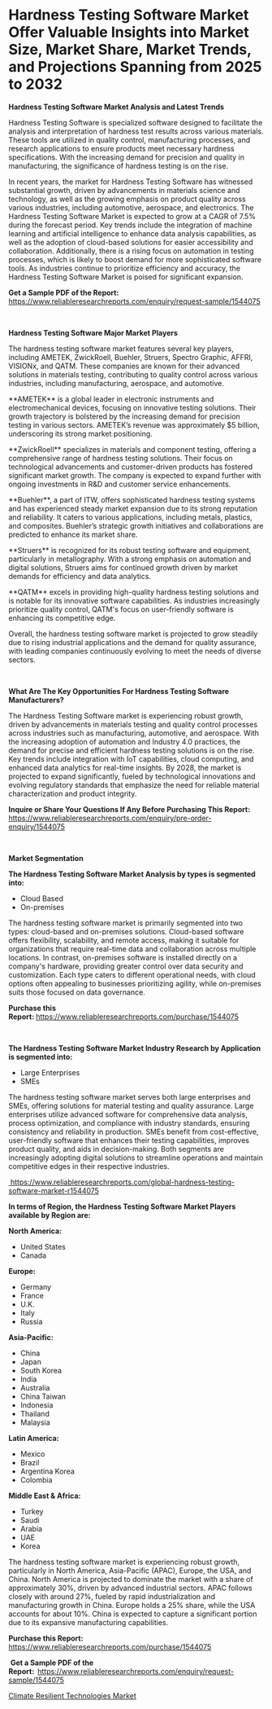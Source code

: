 <p><h1>Hardness Testing Software Market Offer Valuable Insights into Market Size, Market Share, Market Trends, and Projections Spanning from 2025 to 2032</h1></p><p><strong>Hardness Testing Software Market Analysis and Latest Trends</strong></p>
<p><p>Hardness Testing Software is specialized software designed to facilitate the analysis and interpretation of hardness test results across various materials. These tools are utilized in quality control, manufacturing processes, and research applications to ensure products meet necessary hardness specifications. With the increasing demand for precision and quality in manufacturing, the significance of hardness testing is on the rise.</p><p>In recent years, the market for Hardness Testing Software has witnessed substantial growth, driven by advancements in materials science and technology, as well as the growing emphasis on product quality across various industries, including automotive, aerospace, and electronics. The Hardness Testing Software Market is expected to grow at a CAGR of 7.5% during the forecast period. Key trends include the integration of machine learning and artificial intelligence to enhance data analysis capabilities, as well as the adoption of cloud-based solutions for easier accessibility and collaboration. Additionally, there is a rising focus on automation in testing processes, which is likely to boost demand for more sophisticated software tools. As industries continue to prioritize efficiency and accuracy, the Hardness Testing Software Market is poised for significant expansion.</p></p>
<p><strong>Get a Sample PDF of the Report:&nbsp;</strong> <a href="https://www.reliableresearchreports.com/enquiry/request-sample/1544075?utm_campaign=3054&utm_medium=2&utm_source=Github&utm_content=ia&utm_term=09032025&utm_id=hardness-testing-software">https://www.reliableresearchreports.com/enquiry/request-sample/1544075</a></p>
<p>&nbsp;</p>
<p><strong>Hardness Testing Software Major Market Players</strong></p>
<p><p>The hardness testing software market features several key players, including AMETEK, ZwickRoell, Buehler, Struers, Spectro Graphic, AFFRI, VISIONx, and QATM. These companies are known for their advanced solutions in materials testing, contributing to quality control across various industries, including manufacturing, aerospace, and automotive.</p><p>**AMETEK** is a global leader in electronic instruments and electromechanical devices, focusing on innovative testing solutions. Their growth trajectory is bolstered by the increasing demand for precision testing in various sectors. AMETEK’s revenue was approximately $5 billion, underscoring its strong market positioning.</p><p>**ZwickRoell** specializes in materials and component testing, offering a comprehensive range of hardness testing solutions. Their focus on technological advancements and customer-driven products has fostered significant market growth. The company is expected to expand further with ongoing investments in R&D and customer service enhancements.</p><p>**Buehler**, a part of ITW, offers sophisticated hardness testing systems and has experienced steady market expansion due to its strong reputation and reliability. It caters to various applications, including metals, plastics, and composites. Buehler’s strategic growth initiatives and collaborations are predicted to enhance its market share.</p><p>**Struers** is recognized for its robust testing software and equipment, particularly in metallography. With a strong emphasis on automation and digital solutions, Struers aims for continued growth driven by market demands for efficiency and data analytics.</p><p>**QATM** excels in providing high-quality hardness testing solutions and is notable for its innovative software capabilities. As industries increasingly prioritize quality control, QATM's focus on user-friendly software is enhancing its competitive edge.</p><p>Overall, the hardness testing software market is projected to grow steadily due to rising industrial applications and the demand for quality assurance, with leading companies continuously evolving to meet the needs of diverse sectors.</p></p>
<p>&nbsp;</p>
<p><strong>What Are The Key Opportunities For Hardness Testing Software Manufacturers?</strong></p>
<p><p>The Hardness Testing Software market is experiencing robust growth, driven by advancements in materials testing and quality control processes across industries such as manufacturing, automotive, and aerospace. With the increasing adoption of automation and Industry 4.0 practices, the demand for precise and efficient hardness testing solutions is on the rise. Key trends include integration with IoT capabilities, cloud computing, and enhanced data analytics for real-time insights. By 2028, the market is projected to expand significantly, fueled by technological innovations and evolving regulatory standards that emphasize the need for reliable material characterization and product integrity.</p></p>
<p><strong>Inquire or Share Your Questions If Any Before Purchasing This Report:</strong> <a href="https://www.reliableresearchreports.com/enquiry/pre-order-enquiry/1544075?utm_campaign=3054&utm_medium=2&utm_source=Github&utm_content=ia&utm_term=09032025&utm_id=hardness-testing-software">https://www.reliableresearchreports.com/enquiry/pre-order-enquiry/1544075</a></p>
<p>&nbsp;</p>
<p><strong>Market Segmentation</strong></p>
<p><strong>The Hardness Testing Software Market Analysis by types is segmented into:</strong></p>
<p><ul><li>Cloud Based</li><li>On-premises</li></ul></p>
<p><p>The hardness testing software market is primarily segmented into two types: cloud-based and on-premises solutions. Cloud-based software offers flexibility, scalability, and remote access, making it suitable for organizations that require real-time data and collaboration across multiple locations. In contrast, on-premises software is installed directly on a company's hardware, providing greater control over data security and customization. Each type caters to different operational needs, with cloud options often appealing to businesses prioritizing agility, while on-premises suits those focused on data governance.</p></p>
<p><strong>Purchase this Report:&nbsp;</strong><a href="https://www.reliableresearchreports.com/purchase/1544075?utm_campaign=3054&utm_medium=2&utm_source=Github&utm_content=ia&utm_term=09032025&utm_id=hardness-testing-software">https://www.reliableresearchreports.com/purchase/1544075</a></p>
<p>&nbsp;</p>
<p><strong>The Hardness Testing Software Market Industry Research by Application is segmented into:</strong></p>
<p><ul><li>Large Enterprises</li><li>SMEs</li></ul></p>
<p><p>The hardness testing software market serves both large enterprises and SMEs, offering solutions for material testing and quality assurance. Large enterprises utilize advanced software for comprehensive data analysis, process optimization, and compliance with industry standards, ensuring consistency and reliability in production. SMEs benefit from cost-effective, user-friendly software that enhances their testing capabilities, improves product quality, and aids in decision-making. Both segments are increasingly adopting digital solutions to streamline operations and maintain competitive edges in their respective industries.</p></p>
<p><a href="https://www.reliableresearchreports.com/global-hardness-testing-software-market-r1544075?utm_campaign=3054&utm_medium=2&utm_source=Github&utm_content=ia&utm_term=09032025&utm_id=hardness-testing-software">&nbsp;https://www.reliableresearchreports.com/global-hardness-testing-software-market-r1544075</a></p>
<p><strong>In terms of Region, the Hardness Testing Software Market Players available by Region are:</strong></p>
<p>
    <p> <strong> North America: </strong>
        <ul>
            <li>United States</li>
            <li>Canada</li>
        </ul>
        </p> 
    <p> <strong> Europe: </strong>
        <ul>
            <li>Germany</li>
            <li>France</li>
            <li>U.K.</li>
            <li>Italy</li>
            <li>Russia</li>
        </ul>
        </p> 
    <p> <strong> Asia-Pacific: </strong>
        <ul>
            <li>China</li>
            <li>Japan</li>
            <li>South Korea</li>
            <li>India</li>
            <li>Australia</li>
            <li>China Taiwan</li>
            <li>Indonesia</li>
            <li>Thailand</li>
            <li>Malaysia</li>
        </ul>
        </p> 
    <p> <strong> Latin America: </strong>
        <ul>
            <li>Mexico</li>
            <li>Brazil</li>
            <li>Argentina Korea</li>
            <li>Colombia</li>
        </ul>
        </p> 
    <p> <strong> Middle East & Africa: </strong>
        <ul>
            <li>Turkey</li>
            <li>Saudi</li>
            <li>Arabia</li>
            <li>UAE</li>
            <li>Korea</li>
        </ul>
    </p>
    </p>
<p><p>The hardness testing software market is experiencing robust growth, particularly in North America, Asia-Pacific (APAC), Europe, the USA, and China. North America is projected to dominate the market with a share of approximately 30%, driven by advanced industrial sectors. APAC follows closely with around 27%, fueled by rapid industrialization and manufacturing growth in China. Europe holds a 25% share, while the USA accounts for about 10%. China is expected to capture a significant portion due to its expansive manufacturing capabilities.</p></p>
<p><strong>Purchase this Report: </strong><a href="https://www.reliableresearchreports.com/purchase/1544075?utm_campaign=3054&utm_medium=2&utm_source=Github&utm_content=ia&utm_term=09032025&utm_id=hardness-testing-software">https://www.reliableresearchreports.com/purchase/1544075</a></p>
<p>&nbsp;<strong>Get a Sample PDF of the Report:&nbsp;&nbsp;</strong><a href="https://www.reliableresearchreports.com/enquiry/request-sample/1544075?utm_campaign=3054&utm_medium=2&utm_source=Github&utm_content=ia&utm_term=09032025&utm_id=hardness-testing-software">https://www.reliableresearchreports.com/enquiry/request-sample/1544075</a></p>
<p><strong></strong></p>
<p><p><a href="https://github.com/balapopepi/Market-Research-Report-List-1/blob/main/climate-resilient-technologies-market.md?utm_campaign=3054&utm_medium=2&utm_source=Github&utm_content=ia&utm_term=09032025&utm_id=hardness-testing-software">Climate Resilient Technologies Market</a></p></p>